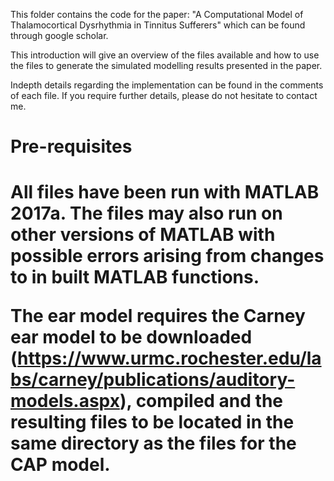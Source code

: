This folder contains the code for the paper: "A Computational Model of Thalamocortical Dysrhythmia in Tinnitus Sufferers" which can be found through google scholar.

This introduction will give an overview of the files available and how to use the files to generate the simulated modelling results presented in the paper.

Indepth details regarding the implementation can be found in the comments of each file. If you require further details, please do not hesitate to contact me.

<h1>Pre-requisites<h1>
All files have been run with MATLAB 2017a. The files may also run on other versions of MATLAB with possible errors arising from changes to in built MATLAB functions.

The ear model requires the Carney ear model to be downloaded (https://www.urmc.rochester.edu/labs/carney/publications/auditory-models.aspx), compiled and the resulting files to be located in the same directory as the files for the CAP model.
